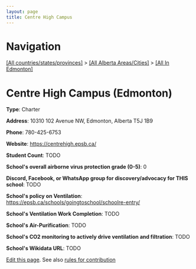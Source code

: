 ```yaml
---
layout: page
title: Centre High Campus
---
```

# Navigation

[[All countries/states/provinces]](../../..) > [[All Alberta Areas/Cities]](../..) > [[All In Edmonton]](..)

# Centre High Campus (Edmonton)

**Type**: Charter

**Address**: 10310 102 Avenue NW, Edmonton, Alberta T5J 1B9

**Phone**: 780-425-6753

**Website**: <https://centrehigh.epsb.ca/>

**Student Count**: TODO

**School's overall airborne virus protection grade (0-5)**: 0

**Discord, Facebook, or WhatsApp group for discovery/advocacy for THIS school**: TODO

**School's policy on Ventilation**: <https://epsb.ca/schools/goingtoschool/schoolre-entry/>

**School's Ventilation Work Completion**: TODO

**School's Air-Purification**: TODO

**School's CO2 monitoring to actively drive ventilation and filtration**: TODO

**School's Wikidata URL**: TODO


[Edit this page](https://github.com/ventilate-schools/AB/edit/main/./Edmonton/Centre_High_Campus.md). See also [rules for contribution](../../../contribution-rules/)